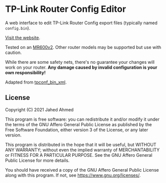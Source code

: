 # TP-Link Router Config Editor

A web interface to edit TP-Link Router Config export files (typically named
`config.bin`).

[Visit the website](https://jahed.github.io/tplink-config-editor/).

Tested on an
[MR600v2](https://www.tp-link.com/uk/support/download/archer-mr600/). Other
router models may be supported but use with caution.

While there are some safety nets, there's no guarantee your changes will work on
your router. **Any damage caused by invalid configuration is your own
responsibility!**

Adapted from [tpconf_bin_xml](https://github.com/sta-c0000/tpconf_bin_xml).

## License

Copyright (C) 2021 Jahed Ahmed

This program is free software: you can redistribute it and/or modify it under
the terms of the GNU Affero General Public License as published by the Free
Software Foundation, either version 3 of the License, or any later version.

This program is distributed in the hope that it will be useful, but WITHOUT ANY
WARRANTY; without even the implied warranty of MERCHANTABILITY or FITNESS FOR A
PARTICULAR PURPOSE. See the GNU Affero General Public License for more details.

You should have received a copy of the GNU Affero General Public License along
with this program. If not, see <https://www.gnu.org/licenses/>.
